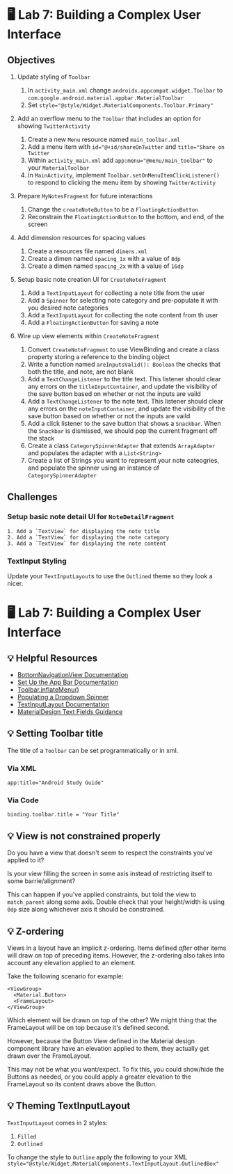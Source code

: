 # 🖥 Lab 7: Building a Complex User Interface

## Objectives
1. Update styling of `Toolbar`
    1. In `activity_main.xml` change `androidx.appcompat.widget.Toolbar` to `com.google.android.material.appbar.MaterialToolbar`
    2. Set `style="@style/Widget.MaterialComponents.Toolbar.Primary"`

2. Add an overflow menu to the `Toolbar` that includes an option for showing `TwitterActivity`
    1. Create a new `Menu` resource named `main_toolbar.xml`
    2. Add a menu item with `id="@+id/shareOnTwitter` and `title="Share on Twitter`
    3. Within `activity_main.xml` add `app:menu="@menu/main_toolbar"` to your `MaterialToolbar`
    4. In `MainActivity`, implement `Toolbar.setOnMenuItemClickListener()` to respond to clicking the menu item by showing `TwitterActivity`

3. Prepare `MyNotesFragment` for future interactions
    1. Change the `createNoteButton` to be a `FloatingActionButton`
    2. Reconstrain the `FloatingActionButton` to the bottom, and end, of the screen

4. Add dimension resources for spacing values
    1. Create a resources file named `dimens.xml`
    2. Create a dimen named `spacing_1x` with a value of `8dp`
    3. Create a dimen named `spacing_2x` with a value of `16dp`

5. Setup basic note creation UI for `CreateNoteFragment`
    1. Add a `TextInputLayout` for collecting a note title from the user
    2. Add a `Spinner` for selecting note category and pre-populate it with you desired note categories
    3. Add a `TextInputLayout` for collecting the note content from th user
    4. Add a `FloatingActionButton` for saving a note

6. Wire up view elements within `CreateNoteFragment`
    1. Convert `CreateNoteFragment` to use ViewBinding and create a class property storing a reference to the binding object
    2. Write a function named `areInputsValid(): Boolean` the checks that both the title, and note, are not blank
    3. Add a `TextChangeListener` to the title text.  This listener should clear any errors on the `titleInputContainer`, and update the visibility of the save button based on whether or not the inputs are vaild
    4. Add a `TextChangeListener` to the note text.  This listener should clear any errors on the `noteInputContainer`, and update the visibility of the save button based on whether or not the inputs are vaild
    5. Add a click listener to the save button that shows a `Snackbar`.  When the `Snackbar` is dismissed, we should pop the current fragment off the stack
    6. Create a class `CategorySpinnerAdapter` that extends `ArrayAdapter` and populates the adapter with a `List<String>`
    7. Create a list of Strings you want to represent your note cateogries, and populate the spinner using an instance of `CategorySpinnerAdapter`

## Challenges

### Setup basic note detail UI for `NoteDetailFragment`
    1. Add a `TextView` for displaying the note title
    2. Add a `TextView` for displaying the note category
    3. Add a `TextView` for displaying the note content
    
### TextInput Styling
Update your `TextInputLayout`s to use the `Outlined` theme so they look a nicer.

# 🖥 Lab 7: Building a Complex User Interface

## 💡 Helpful Resources
- [BottomNavigationView Documentation](https://developer.android.com/reference/com/google/android/material/bottomnavigation/BottomNavigationView)
- [Set Up the App Bar Documentation](https://developer.android.com/training/appbar/setting-up)
- [Toolbar.inflateMenu()](https://developer.android.com/reference/android/widget/Toolbar#inflateMenu(int))
- [Populating a Dropdown Spinner](https://developer.android.com/guide/topics/ui/controls/spinner)
- [TextInputLayout Documentation](https://developer.android.com/reference/com/google/android/material/textfield/TextInputLayout)
- [MaterialDesign Text Fields Guidance](https://material.io/components/text-fields/android)

## 💡 Setting Toolbar title
The title of a `Toolbar` can be set programmatically or in xml.

### Via XML
`app:title="Android Study Guide"`

### Via Code
```
binding.toolbar.title = "Your Title"
```

## 💡 View is not constrained properly
Do you have a view that doesn't seem to respect the constraints you've applied to it?

Is your view filling the screen in some axis instead of restricting itself to some barrie/alignment?

This can happen if you've applied constraints, but told the view to `match_parent` along some axis. Double check that your height/width is using `0dp` size along whichever axis it should be constrained.

## 💡 Z-ordering
Views in a layout have an implicit z-ordering.  Items defined _after_ other items will draw on top of preceding items.
However, the z-ordering also takes into account any elevation applied to an element.

Take the following scenario for example:
```
<ViewGroup>
  <Material.Button>
  <FrameLayout>
</ViewGroup>
```

Which element will be drawn on top of the other?
We might thing that the FrameLayout will be on top because it's defined second.

However, because the Button View defined in the Material design component library have an elevation applied to them, they actually get drawn over the FrameLayout.

This may not be what you want/expect.  To fix this, you could show/hide the Buttons as needed, or you could apply a greater elevation to the FrameLayout so its content draws above the Button.

## 💡 Theming TextInputLayout
`TextInputLayout` comes in 2 styles:
1. `Filled`
2. `Outlined`

To change the style to `Outline` apply the following to your XML `style="@style/Widget.MaterialComponents.TextInputLayout.OutlinedBox"`

